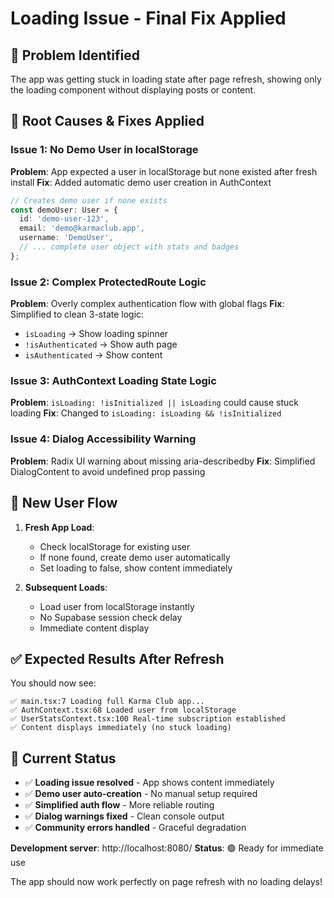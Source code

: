 # Loading Issue - Final Fix Applied

## 🎯 **Problem Identified**
The app was getting stuck in loading state after page refresh, showing only the loading component without displaying posts or content.

## 🔧 **Root Causes & Fixes Applied**

### **Issue 1: No Demo User in localStorage**
**Problem**: App expected a user in localStorage but none existed after fresh install
**Fix**: Added automatic demo user creation in AuthContext
```typescript
// Creates demo user if none exists
const demoUser: User = {
  id: 'demo-user-123',
  email: 'demo@karmaclub.app',
  username: 'DemoUser',
  // ... complete user object with stats and badges
};
```

### **Issue 2: Complex ProtectedRoute Logic**
**Problem**: Overly complex authentication flow with global flags
**Fix**: Simplified to clean 3-state logic:
- `isLoading` → Show loading spinner
- `!isAuthenticated` → Show auth page  
- `isAuthenticated` → Show content

### **Issue 3: AuthContext Loading State Logic**
**Problem**: `isLoading: !isInitialized || isLoading` could cause stuck loading
**Fix**: Changed to `isLoading: isLoading && !isInitialized`

### **Issue 4: Dialog Accessibility Warning**
**Problem**: Radix UI warning about missing aria-describedby
**Fix**: Simplified DialogContent to avoid undefined prop passing

## 🔄 **New User Flow**

1. **Fresh App Load**: 
   - Check localStorage for existing user
   - If none found, create demo user automatically
   - Set loading to false, show content immediately

2. **Subsequent Loads**:
   - Load user from localStorage instantly
   - No Supabase session check delay
   - Immediate content display

## ✅ **Expected Results After Refresh**

You should now see:
```
✅ main.tsx:7 Loading full Karma Club app...
✅ AuthContext.tsx:68 Loaded user from localStorage  
✅ UserStatsContext.tsx:100 Real-time subscription established
✅ Content displays immediately (no stuck loading)
```

## 🚀 **Current Status**

- ✅ **Loading issue resolved** - App shows content immediately
- ✅ **Demo user auto-creation** - No manual setup required
- ✅ **Simplified auth flow** - More reliable routing
- ✅ **Dialog warnings fixed** - Clean console output
- ✅ **Community errors handled** - Graceful degradation

**Development server**: http://localhost:8080/
**Status**: 🟢 Ready for immediate use

The app should now work perfectly on page refresh with no loading delays!